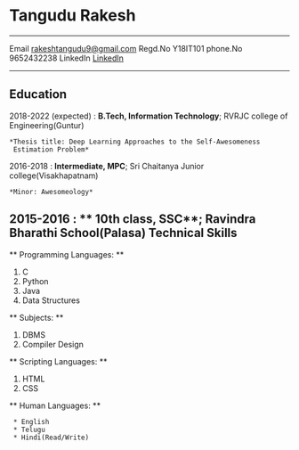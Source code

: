 Tangudu Rakesh
============

-------------------     ----------------------------
Email                      rakeshtangudu9@gmail.com
Regd.No                          Y18IT101
phone.No                        9652432238
LinkedIn                  [LinkedIn](https://www.linkedin.com/in/rakesh-tangudu-0786821a5/)
-------------------     ----------------------------

Education
---------

2018-2022 (expected)
:   **B.Tech, Information Technology**; RVRJC college of Engineering(Guntur)

    *Thesis title: Deep Learning Approaches to the Self-Awesomeness
     Estimation Problem*

2016-2018
:   **Intermediate, MPC**; Sri Chaitanya Junior college(Visakhapatnam)

    *Minor: Awesomeology*

2015-2016
: ** 10th class, SSC**; Ravindra Bharathi School(Palasa)
Technical Skills
--------------------
** Programming Languages: **
1. C
2. Python
3. Java
4. Data Structures

** Subjects: **
1. DBMS
2. Compiler Design

** Scripting Languages: **
1. HTML
2. CSS

** Human Languages: **

     * English 
     * Telugu
     * Hindi(Read/Write)

